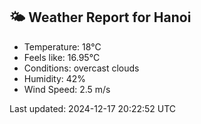 <!-- WEATHER-START -->
## 🌤 Weather Report for Hanoi

- Temperature: 18°C
- Feels like: 16.95°C
- Conditions: overcast clouds
- Humidity: 42%
- Wind Speed: 2.5 m/s

Last updated: 2024-12-17 20:22:52 UTC
<!-- WEATHER-END -->
